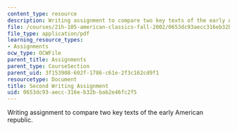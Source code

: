 ```yaml
---
content_type: resource
description: Writing assignment to compare two key texts of the early American republic.
file: /courses/21h-105-american-classics-fall-2002/0653dc93aecc316eb32bbab2e46fc2f5_am_classics_secanment_10_02.pdf
file_type: application/pdf
learning_resource_types:
- Assignments
ocw_type: OCWFile
parent_title: Assignments
parent_type: CourseSection
parent_uid: 3f153908-602f-1786-c61e-2f3c162cd9f1
resourcetype: Document
title: Second Writing Assignment
uid: 0653dc93-aecc-316e-b32b-bab2e46fc2f5
---
```

Writing assignment to compare two key texts of the early American republic.

